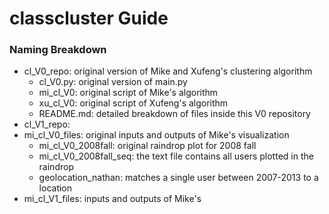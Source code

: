 # classcluster Guide

### Naming Breakdown

* cl_V0_repo: original version of Mike and Xufeng's clustering algorithm
  * cl_V0.py: original version of main.py
  * mi_cl_V0: original script of Mike's algorithm
  * xu_cl_V0: original script of Xufeng's algorithm
  * README.md: detailed breakdown of files inside this V0 repository
* cl_V1_repo: 
* mi_cl_V0_files: original inputs and outputs of Mike's visualization
  * mi_cl_V0_2008fall: original raindrop plot for 2008 fall
  * mi_cl_V0_2008fall_seq: the text file contains all users plotted in the raindrop
  * geolocation_nathan: matches a single user between 2007-2013 to a location
* mi_cl_V1_files: inputs and outputs of Mike's 
